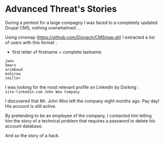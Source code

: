 # Advanced Threat's Stories

During a pentest for a large compagny I was faced to a completely updated Drupal CMS, nothing overwhelmed ...
>
Using cmsmap (https://github.com/Dionach/CMSmap.git) I extracted a list of users with this format : 
* first letter of firstname + complete lastname.
```
jwoo
kmarx
arimbaud
mshirow
cmiller
```
>
I was looking for the most relevant profile on Linkedin by Dorking :
`site:linkedin.com John Woo Company`

I discovered that Mr. John Woo left the company eight months ago. Pay day! His account is still active.

By pretending to be an employee of the company, I contacted him telling him the story of a technical problem that requires a password to delete his account database.

And so the story of a hack.
